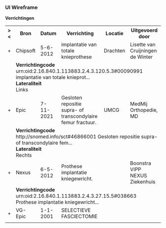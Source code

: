 ### UI Wireframe
<b>Verrichtingen</b>
<table class="grid">
<tbody>
<tr><th>&gt;&lt;</th>
<th>
Bron
</th>
<th>
Datum
</th>
<th>
Verrichting
</th>
<th>
Locatie
</th>
<th>
Uitgevoerd door
</th>
</tr>
<tr><td>+</td>
<td>
Chipsoft
</td>
<td>
5-6-2012
</td>
<td>
implantatie van totale knieprothese
</td>
<td>
Drachten
</td>
<td>
Lisette van Cruijningen de Winter
</td>
</tr><tr><td></td><td colspan=5>
<b>Verrichtingcode</b><br/>
urn:oid:2.16.840.1.113883.2.4.3.120.5.3#00090991 implantatie van totale knieprot...<br/>
<b>Lateraliteit</b><br/>
Links<br/>
</td></tr>
<tr><td>+</td>
<td>
Epic
</td>
<td>
7-11-2021
</td>
<td>
Gesloten repositie supra- of transcondylaire femur fractuur.
</td>
<td>
UMCG
</td>
<td>
MedMij Orthopedie, MD
</td>
</tr><tr><td></td><td colspan=5>
<b>Verrichtingcode</b><br/>
http://snomed.info/sct#46866001 Gesloten repositie supra- of transcondylaire fem...<br/>
<b>Lateraliteit</b><br/>
Rechts<br/>
</td></tr>
<tr><td>+</td>
<td>
Nexus
</td>
<td>
6-5-2012
</td>
<td>
Prothese implantatie kniegewricht.
</td>
<td>

</td>
<td>
Boonstra<br/>VIPP NEXUS Ziekenhuis
</td>
</tr><tr><td></td><td colspan=5>
<b>Verrichtingcode</b><br/>
urn:oid:2.16.840.1.113883.2.4.3.27.15.5#038663 Prothese implantatie kniegewricht...<br/>
</td></tr>
<tr><td>+</td>
<td>
VG-Epic
</td>
<td>
1-1-2001
</td>
<td>
SELECTIEVE FASCIECTOMIE
</td>
<td>

</td>
<td>

</td>
</tr><tr><td></td><td colspan=5>
</td></tr>
</tbody>
</table>